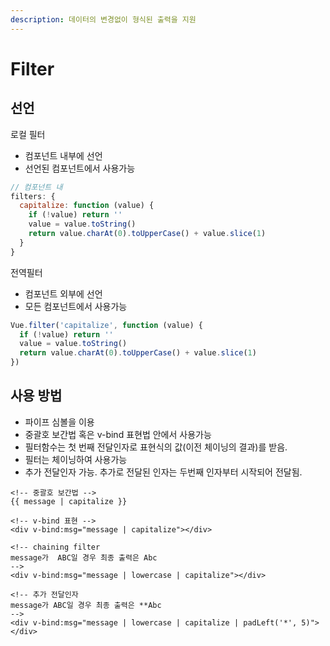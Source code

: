 ```yaml
---
description: 데이터의 변경없이 형식된 출력을 지원
---
```


# Filter

## 선언

로컬 필터

* 컴포넌트 내부에 선언
* 선언된 컴포넌트에서 사용가능

```javascript
// 컴포넌트 내
filters: {
  capitalize: function (value) {
    if (!value) return ''
    value = value.toString()
    return value.charAt(0).toUpperCase() + value.slice(1)
  }
}
```

전역필터

* 컴포넌트 외부에 선언
* 모든 컴포넌트에서 사용가능

```javascript
Vue.filter('capitalize', function (value) {
  if (!value) return ''
  value = value.toString()
  return value.charAt(0).toUpperCase() + value.slice(1)
})
```

## 사용 방법

* 파이프 심볼을 이용
* 중괄호 보간법 혹은 v-bind 표현법 안에서 사용가능
* 필터함수는 첫 번째 전달인자로 표현식의 값\(이전 체이닝의 결과\)를 받음.
* 필터는 체이닝하여 사용가능
* 추가 전달인자 가능. 추가로 전달된 인자는 두번째 인자부터 시작되어 전달됨.

```markup
<!-- 중괄호 보간법 -->
{{ message | capitalize }}

<!-- v-bind 표현 -->
<div v-bind:msg="message | capitalize"></div>

<!-- chaining filter
message가  ABC일 경우 최종 출력은 Abc
-->
<div v-bind:msg="message | lowercase | capitalize"></div>

<!-- 추가 전달인자 
message가 ABC일 경우 최종 출력은 **Abc
-->
<div v-bind:msg="message | lowercase | capitalize | padLeft('*', 5)"></div>
```

